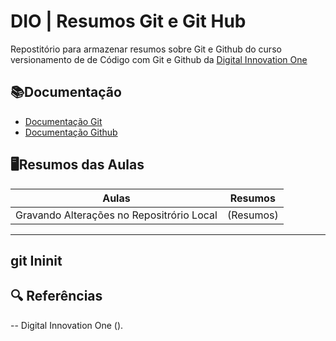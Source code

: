 # DIO | Resumos Git e Git Hub

Repostitório para armazenar resumos sobre Git e Github do curso versionamento de de Código com Git e Github da [Digital Innovation One](https://www.dio.me)

## 📚Documentação

- [Documentação Git](https://git-scm.com/doc)
- [Documentação Github](https://docs.github.com/)

## 🖥️Resumos das Aulas

|Aulas | Resumos |
|------|---------|
| Gravando Alterações no Repositrório Local | (Resumos)
----
git Ininit  
-------


## 🔍 Referências

-- Digital Innovation One ().